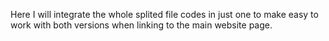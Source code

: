 Here I will integrate the whole splited file codes in just one to make easy to work with both versions when linking to the main website page.
